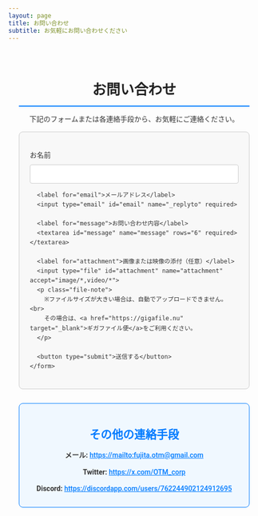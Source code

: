 ```yaml
---
layout: page
title: お問い合わせ
subtitle: お気軽にお問い合わせください
---
```


<style>
  /* Google Fonts の読み込み */
  @import url('https://fonts.googleapis.com/css2?family=Roboto:wght@400;500;700&display=swap');

  /* 全体の基本設定 */
  .page-content {
    font-family: 'Roboto', sans-serif;
    max-width: 800px;
    margin: 0 auto;
    padding: 1.5em;
    color: #333;
    line-height: 1.6;
  }
  h2.section-title {
    text-align: center;
    font-size: 2em;
    margin-bottom: 0.5em;
    color: #222;
    border-bottom: 2px solid #007BFF;
    padding-bottom: 0.3em;
  }
  /* 問い合わせフォーム */
  .contact-form {
    background: #f8f8f8;
    border: 1px solid #ccc;
    padding: 1.5em;
    border-radius: 8px;
    margin-bottom: 2em;
  }
  .contact-form label {
    display: block;
    margin: 1em 0 0.5em;
    font-weight: 500;
  }
  .contact-form input,
  .contact-form textarea,
  .contact-form input[type="file"] {
    width: 100%;
    padding: 0.8em;
    border: 1px solid #ccc;
    border-radius: 4px;
  }
  .contact-form button {
    margin-top: 1em;
    padding: 0.8em 1.2em;
    background-color: #007BFF;
    color: #fff;
    border: none;
    border-radius: 4px;
    cursor: pointer;
    transition: background-color 0.3s ease;
  }
  .contact-form button:hover {
    background-color: #0056b3;
  }
  /* 添付ファイルに関する注意 */
  .file-note {
    font-size: 0.9em;
    color: #777;
    margin-top: 0.5em;
  }
  /* その他の連絡手段 */
  .other-contacts {
    text-align: center;
    margin-top: 2em;
    padding: 1em;
    border: 1px solid #007BFF;
    background-color: #f0f8ff;
    border-radius: 8px;
  }
  .other-contacts h3 {
    font-size: 1.6em;
    color: #007BFF;
    margin-bottom: 0.5em;
  }
  .other-contacts ul {
    list-style: none;
    padding-left: 0;
    margin: 0;
  }
  .other-contacts li {
    margin: 0.8em 0;
    font-size: 1em;
  }
  .other-contacts a {
    text-decoration: underline;
    color: #007BFF;
    font-weight: 500;
    transition: color 0.3s ease;
  }
  .other-contacts a:hover {
    color: #0056b3;
  }
</style>

<div class="page-content">
  <h2 class="section-title">お問い合わせ</h2>
  <p style="text-align: center;">下記のフォームまたは各連絡手段から、お気軽にご連絡ください。</p>

  <!-- メールフォーム (Formspree を利用) -->
  <div class="contact-form">
    <form action="https://formspree.io/f/yourFormID" method="POST" enctype="multipart/form-data">
      <label for="name">お名前</label>
      <input type="text" id="name" name="name" required>

      <label for="email">メールアドレス</label>
      <input type="email" id="email" name="_replyto" required>

      <label for="message">お問い合わせ内容</label>
      <textarea id="message" name="message" rows="6" required></textarea>

      <label for="attachment">画像または映像の添付（任意）</label>
      <input type="file" id="attachment" name="attachment" accept="image/*,video/*">
      <p class="file-note">
        ※ファイルサイズが大きい場合は、自動でアップロードできません。<br>
        その場合は、<a href="https://gigafile.nu" target="_blank">ギガファイル便</a>をご利用ください。
      </p>

      <button type="submit">送信する</button>
    </form>
  </div>

  <!-- その他の連絡手段 -->
  <div class="other-contacts">
    <h3>その他の連絡手段</h3>
    <ul>
      <li>
        <strong>メール:</strong> 
        <a href="mailto:fujita.otm@gmail.com">https://mailto:fujita.otm@gmail.com</a>
      </li>
      <li>
        <strong>Twitter:</strong> 
        <a href="https://x.com/OTM_corp" target="_blank">https://x.com/OTM_corp</a>
      </li>
      <li>
        <strong>Discord:</strong> 
        <a href="https://discordapp.com/users/762244902124912695" target="_blank">https://discordapp.com/users/762244902124912695</a>
      </li>
    </ul>
  </div>
</div>

